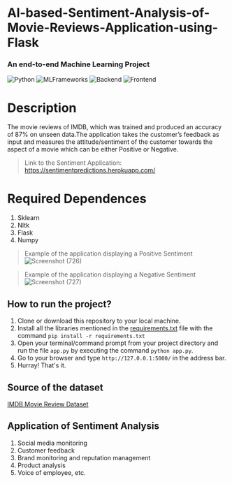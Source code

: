 # AI-based-Sentiment-Analysis-of-Movie-Reviews-Application-using-Flask
### An end-to-end Machine Learning Project
![Python](https://img.shields.io/badge/Python-3.8-blueviolet)
![MLFrameworks](https://img.shields.io/badge/MLFrameworks-Sklearn/Numpy/Nltk-blue)
![Backend](https://img.shields.io/badge/Backend-Flask-red)
![Frontend](https://img.shields.io/badge/Frontend-HTML/CSS-green)

# Description
The movie reviews of IMDB, which was trained and produced an accuracy of 87% on unseen data.The application takes the customer’s feedback as input and measures the
attitude/sentiment of the customer towards the aspect of a movie which can be either Positive or Negative.

> Link to the Sentiment Application: https://sentimentpredictions.herokuapp.com/

# Required Dependences
1. Sklearn
2. Nltk
3. Flask
4. Numpy

>Example of the application displaying a Positive Sentiment
![Screenshot (726)](https://user-images.githubusercontent.com/63624329/139554282-283270ef-6ffe-4191-911a-999b2250bc8c.png)

>Example of the application displaying a Negative Sentiment
![Screenshot (727)](https://user-images.githubusercontent.com/63624329/139554287-759636df-ae76-4728-9b5c-0f8246f3c729.png)

## How to run the project?
1. Clone or download this repository to your local machine.
2. Install all the libraries mentioned in the [requirements.txt](https://github.com/danielAdama/sentiment_app/blob/master/requirements.txt) file with the command `pip install -r requirements.txt`
3. Open your terminal/command prompt from your project directory and run the file `app.py` by executing the command `python app.py`.
4. Go to your browser and type `http://127.0.0.1:5000/` in the address bar.
5. Hurray! That's it.

## Source of the dataset
[IMDB Movie Review Dataset](https://www.kaggle.com/lakshmi25npathi/imdb-dataset-of-50k-movie-reviews)

## Application of Sentiment Analysis
1. Social media monitoring
2. Customer feedback 
3. Brand monitoring and reputation management
4. Product analysis
5. Voice of employee, etc.
